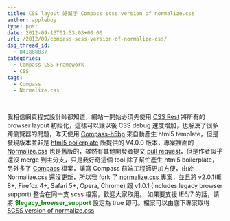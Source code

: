 ```yaml
---
title: CSS layout 好幫手 Compass scss version of normalize.css
author: appleboy
type: post
date: 2012-09-13T01:53:03+00:00
url: /2012/09/compass-scss-version-of-normalize-css/
dsq_thread_id:
  - 841888037
categories:
  - Compass CSS Framework
  - CSS
tags:
  - Compass
  - Normalize.css

---
```

我相信網頁程式設計師都知道，網站一開始必須先使用 <a href="http://html5doctor.com/html-5-reset-stylesheet/" target="_blank">CSS Rest</a> 將所有的 browser layout 初始化，這樣可以讓以後 CSS debug 速度增加，也解決了很多跨瀏覽器的問題，昨天使用 <a href="https://github.com/sporkd/compass-h5bp" target="_blank">Compass-h5bp</a> 來自動產生 html5 template，但是發現版本並非是 <a href="http://html5boilerplate.com/" target="_blank">html5 boilerplate</a> 所提供的 V4.0.0 版本，專案裡面的 <a href="http://necolas.github.com/normalize.css/" target="_blank">Normalize.css</a> 也是舊版的，雖然有其他開發者提交 <a href="https://github.com/sporkd/compass-h5bp/pull/8" target="_blank">pull request</a>，但是作者似乎還沒 merge 到主分支，只是我好奇這個 tool 除了幫忙產生 html5 boilerplate，另外多了 <a href="http://compass-style.org/" target="_blank">Compass</a> 檔案，讓寫 Compass 前端工程師更加方便，由於 Normalize.css 還沒更新，所以我 fork 了 <a href="https://github.com/necolas/normalize.css" target="_blank">normalize.css 專案</a>，並且將 v2.0.1(IE 8+, Firefox 4+, Safari 5+, Opera, Chrome) 跟 v1.0.1 (Includes legacy browser support) 整合在同一支 scss 檔案，歡迎大家取用。 如果要支援 IE6/7 的話，請將 **<span style="color:green">$legacy_browser_support</span>** 設定為 true 即可。檔案可以由底下專案取得 [SCSS version of normalize.css][1]

 [1]: https://github.com/appleboy/normalize.scss/blob/master/normalize.scss